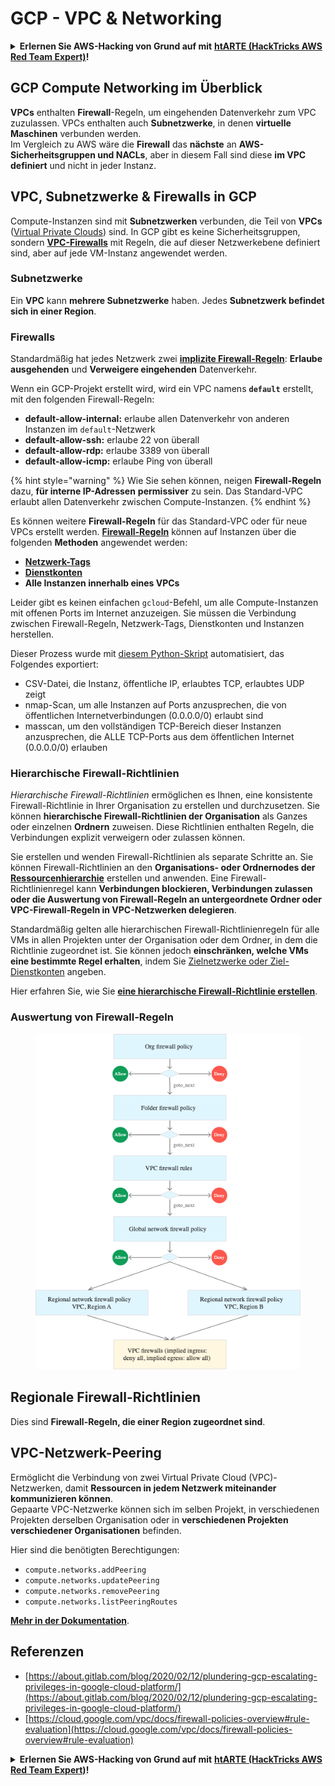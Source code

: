 # GCP - VPC & Networking

<details>

<summary><strong>Erlernen Sie AWS-Hacking von Grund auf mit</strong> <a href="https://training.hacktricks.xyz/courses/arte"><strong>htARTE (HackTricks AWS Red Team Expert)</strong></a><strong>!</strong></summary>

Andere Möglichkeiten, HackTricks zu unterstützen:

* Wenn Sie Ihr **Unternehmen in HackTricks beworben sehen möchten** oder **HackTricks als PDF herunterladen möchten**, überprüfen Sie die [**ABONNEMENTPLÄNE**](https://github.com/sponsors/carlospolop)!
* Holen Sie sich das [**offizielle PEASS & HackTricks-Merchandise**](https://peass.creator-spring.com)
* Entdecken Sie [**The PEASS Family**](https://opensea.io/collection/the-peass-family), unsere Sammlung exklusiver [**NFTs**](https://opensea.io/collection/the-peass-family)
* **Treten Sie der** 💬 [**Discord-Gruppe**](https://discord.gg/hRep4RUj7f) oder der [**Telegram-Gruppe**](https://t.me/peass) bei oder **folgen** Sie uns auf **Twitter** 🐦 [**@hacktricks_live**](https://twitter.com/hacktricks_live)**.**
* **Teilen Sie Ihre Hacking-Tricks, indem Sie PRs an die** [**HackTricks**](https://github.com/carlospolop/hacktricks) und [**HackTricks Cloud**](https://github.com/carlospolop/hacktricks-cloud) GitHub-Repositorys einreichen.

</details>

## **GCP Compute Networking im Überblick**

**VPCs** enthalten **Firewall**-Regeln, um eingehenden Datenverkehr zum VPC zuzulassen. VPCs enthalten auch **Subnetzwerke**, in denen **virtuelle Maschinen** verbunden werden.\
Im Vergleich zu AWS wäre die **Firewall** das **nächste** an **AWS-Sicherheitsgruppen und NACLs**, aber in diesem Fall sind diese **im VPC definiert** und nicht in jeder Instanz.

## **VPC, Subnetzwerke & Firewalls in GCP**

Compute-Instanzen sind mit **Subnetzwerken** verbunden, die Teil von **VPCs** ([Virtual Private Clouds](https://cloud.google.com/vpc/docs/vpc)) sind. In GCP gibt es keine Sicherheitsgruppen, sondern [**VPC-Firewalls**](https://cloud.google.com/vpc/docs/firewalls) mit Regeln, die auf dieser Netzwerkebene definiert sind, aber auf jede VM-Instanz angewendet werden.

### Subnetzwerke

Ein **VPC** kann **mehrere Subnetzwerke** haben. Jedes **Subnetzwerk befindet sich in einer Region**.

### Firewalls

Standardmäßig hat jedes Netzwerk zwei [**implizite Firewall-Regeln**](https://cloud.google.com/vpc/docs/firewalls#default\_firewall\_rules): **Erlaube ausgehenden** und **Verweigere eingehenden** Datenverkehr.

Wenn ein GCP-Projekt erstellt wird, wird ein VPC namens **`default`** erstellt, mit den folgenden Firewall-Regeln:

* **default-allow-internal:** erlaube allen Datenverkehr von anderen Instanzen im `default`-Netzwerk
* **default-allow-ssh:** erlaube 22 von überall
* **default-allow-rdp:** erlaube 3389 von überall
* **default-allow-icmp:** erlaube Ping von überall

{% hint style="warning" %}
Wie Sie sehen können, neigen **Firewall-Regeln** dazu, **für interne IP-Adressen** **permissiver** zu sein. Das Standard-VPC erlaubt allen Datenverkehr zwischen Compute-Instanzen.
{% endhint %}

Es können weitere **Firewall-Regeln** für das Standard-VPC oder für neue VPCs erstellt werden. [**Firewall-Regeln**](https://cloud.google.com/vpc/docs/firewalls) können auf Instanzen über die folgenden **Methoden** angewendet werden:

* [**Netzwerk-Tags**](https://cloud.google.com/vpc/docs/add-remove-network-tags)
* [**Dienstkonten**](https://cloud.google.com/vpc/docs/firewalls#serviceaccounts)
* **Alle Instanzen innerhalb eines VPCs**

Leider gibt es keinen einfachen `gcloud`-Befehl, um alle Compute-Instanzen mit offenen Ports im Internet anzuzeigen. Sie müssen die Verbindung zwischen Firewall-Regeln, Netzwerk-Tags, Dienstkonten und Instanzen herstellen.

Dieser Prozess wurde mit [diesem Python-Skript](https://gitlab.com/gitlab-com/gl-security/gl-redteam/gcp\_firewall\_enum) automatisiert, das Folgendes exportiert:

* CSV-Datei, die Instanz, öffentliche IP, erlaubtes TCP, erlaubtes UDP zeigt
* nmap-Scan, um alle Instanzen auf Ports anzusprechen, die von öffentlichen Internetverbindungen (0.0.0.0/0) erlaubt sind
* masscan, um den vollständigen TCP-Bereich dieser Instanzen anzusprechen, die ALLE TCP-Ports aus dem öffentlichen Internet (0.0.0.0/0) erlauben

### Hierarchische Firewall-Richtlinien <a href="#hierarchical-firewall-policies" id="hierarchical-firewall-policies"></a>

_Hierarchische Firewall-Richtlinien_ ermöglichen es Ihnen, eine konsistente Firewall-Richtlinie in Ihrer Organisation zu erstellen und durchzusetzen. Sie können **hierarchische Firewall-Richtlinien der Organisation** als Ganzes oder einzelnen **Ordnern** zuweisen. Diese Richtlinien enthalten Regeln, die Verbindungen explizit verweigern oder zulassen können.

Sie erstellen und wenden Firewall-Richtlinien als separate Schritte an. Sie können Firewall-Richtlinien an den **Organisations- oder Ordnernodes der** [**Ressourcenhierarchie**](https://cloud.google.com/resource-manager/docs/cloud-platform-resource-hierarchy) erstellen und anwenden. Eine Firewall-Richtlinienregel kann **Verbindungen blockieren, Verbindungen zulassen oder die Auswertung von Firewall-Regeln an untergeordnete Ordner oder VPC-Firewall-Regeln in VPC-Netzwerken delegieren**.

Standardmäßig gelten alle hierarchischen Firewall-Richtlinienregeln für alle VMs in allen Projekten unter der Organisation oder dem Ordner, in dem die Richtlinie zugeordnet ist. Sie können jedoch **einschränken, welche VMs eine bestimmte Regel erhalten**, indem Sie [Zielnetzwerke oder Ziel-Dienstkonten](https://cloud.google.com/vpc/docs/firewall-policies#targets) angeben.

Hier erfahren Sie, wie Sie [**eine hierarchische Firewall-Richtlinie erstellen**](https://cloud.google.com/vpc/docs/using-firewall-policies#gcloud).

### Auswertung von Firewall-Regeln

<figure><img src="../../../../.gitbook/assets/image (4) (5).png" alt=""><figcaption></figcaption></figure>

## Regionale Firewall-Richtlinien

Dies sind **Firewall-Regeln, die einer Region zugeordnet sind**.

## VPC-Netzwerk-Peering

Ermöglicht die Verbindung von zwei Virtual Private Cloud (VPC)-Netzwerken, damit **Ressourcen in jedem Netzwerk miteinander kommunizieren können**.\
Gepaarte VPC-Netzwerke können sich im selben Projekt, in verschiedenen Projekten derselben Organisation oder in **verschiedenen Projekten verschiedener Organisationen** befinden.

Hier sind die benötigten Berechtigungen:

* `compute.networks.addPeering`
* `compute.networks.updatePeering`
* `compute.networks.removePeering`
* `compute.networks.listPeeringRoutes`

[**Mehr in der Dokumentation**](https://cloud.google.com/vpc/docs/vpc-peering).

## Referenzen

* [https://about.gitlab.com/blog/2020/02/12/plundering-gcp-escalating-privileges-in-google-cloud-platform/](https://about.gitlab.com/blog/2020/02/12/plundering-gcp-escalating-privileges-in-google-cloud-platform/)
* [https://cloud.google.com/vpc/docs/firewall-policies-overview#rule-evaluation](https://cloud.google.com/vpc/docs/firewall-policies-overview#rule-evaluation)

<details>

<summary><strong>Erlernen Sie AWS-Hacking von Grund auf mit</strong> <a href="https://training.hacktricks.xyz/courses/arte"><strong>htARTE (HackTricks AWS Red Team Expert)</strong></a><strong>!</strong></summary>

Andere Möglichkeiten, HackTricks zu unterstützen:

* Wenn Sie Ihr **Unternehmen in HackTricks beworben sehen möchten** oder **HackTricks als PDF herunterladen möchten**, überprüfen Sie die [**ABONNEMENTPLÄNE**](https://github.com/sponsors/carlospolop)!
* Holen Sie sich das [**offizielle PEASS & HackTricks-Merchandise**](https://peass.creator-spring.com)
* Entdecken Sie [**The PEASS Family**](https://opensea.io/collection/the-peass-family), unsere Sammlung exklusiver [**NFTs**](https://opensea.io/collection/the-peass-family)
* **Treten Sie der** 💬 [**Discord-Gruppe**](https://discord.gg/hRep4RUj7f) oder der [**Telegram-Gruppe**](https://t.me/peass) bei oder **folgen** Sie uns auf **Twitter** 🐦 [**@hacktricks_live**](https://twitter.com/hacktricks_live)**.**
* **Teilen Sie Ihre Hacking-Tricks, indem Sie PRs an die** [**HackTricks**](https://github.com/carlospolop/hacktricks) und [**HackTricks Cloud**](https://github.com/carlospolop/hacktricks-cloud) GitHub-Repositorys einreichen.

</details>
